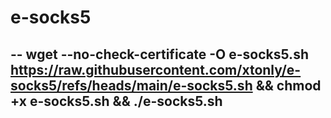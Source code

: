 # e-socks5

--
wget --no-check-certificate -O e-socks5.sh https://raw.githubusercontent.com/xtonly/e-socks5/refs/heads/main/e-socks5.sh && chmod +x e-socks5.sh && ./e-socks5.sh
--

